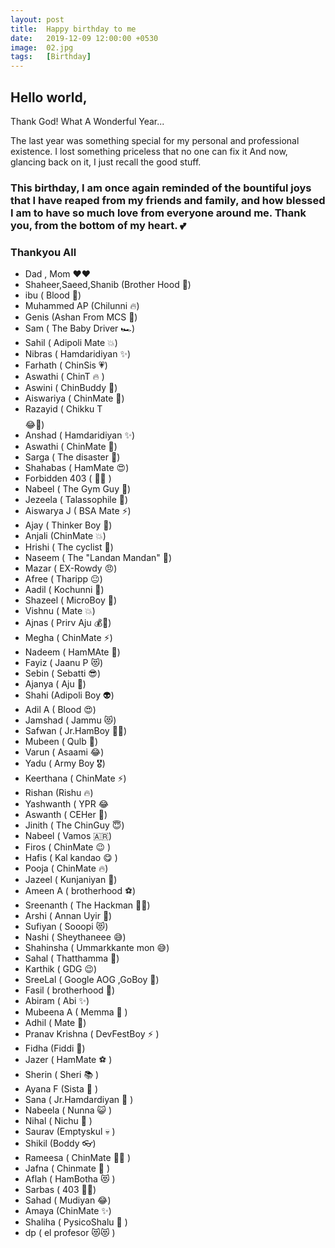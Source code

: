 ```yaml
---
layout: post
title:  Happy birthday to me
date:   2019-12-09 12:00:00 +0530
image:  02.jpg
tags:   [Birthday]
---
```

## Hello world,    
Thank God! What A Wonderful Year...

The last year was something special for my personal and professional existence.
I lost something priceless that no one can fix it  And now, glancing back on it, I just recall the good stuff.  
### This birthday, I am once again reminded of the bountiful joys that I have reaped from my friends and family, and how blessed I am to have so much love from everyone around me. Thank you, from the bottom of my heart. :two_hearts:  


### Thankyou All 

+ Dad , Mom ❤️♥️
+ Shaheer,Saeed,Shanib (Brother Hood 💪)
+ ibu ( Blood 💝)
+ Muhammed AP (Chilunni  🔥)
+ Genis (Ashan From MCS  🤩)
+ Sam ( The Baby Driver 🏎️)
+ Sahil ( Adipoli Mate  💥)
+ Nibras ( Hamdaridiyan  ✨)
+ Farhath ( ChinSis  💗)
+ Aswathi ( ChinT  🔥 )
+ Aswini ( ChinBuddy  🌟)
+ Aiswariya ( ChinMate 💫)
+ Razayid ( Chikku T$$$$   😂💩)
+ Anshad ( Hamdaridiyan  ✨)
+ Aswathi ( ChinMate  💫)
+ Sarga ( The disaster  🙈)
+ Shahabas ( HamMate 😍)
+ Forbidden 403 ( 👨‍💻 )
+ Nabeel ( The Gym Guy  💪)
+ Jezeela ( Talassophile  🌊)
+ Aiswarya J ( BSA Mate ⚡)
+ Ajay ( Thinker Boy  🌟)
+ Anjali (ChinMate  💥)
+ Hrishi ( The cyclist 🚴)
+ Naseem ( The "Landan Mandan"  🤡)
+ Mazar ( EX-Rowdy 😠)
+ Afree ( Tharipp  😐)
+ Aadil ( Kochunni  👮)
+ Shazeel ( MicroBoy  📸)
+ Vishnu ( Mate  💥)
+ Ajnas ( Prirv Aju  💰🤑)
+ Megha ( ChinMate  ⚡)
+ Nadeem ( HamMAte  🔆)
+ Fayiz ( Jaanu P  😻)
+ Sebin ( Sebatti  😎)
+ Ajanya ( Aju  🙌)
+ Shahi (Adipoli Boy  👽)
+ Adil A ( Blood  😍)
+ Jamshad ( Jammu  😻)
+ Safwan ( Jr.HamBoy  👦🎹)
+ Mubeen ( Qulb  🥰)
+ Varun ( Asaami  😂)
+ Yadu ( Army Boy  🎖️)
+ Keerthana ( ChinMate  ⚡)
+ Rishan (Rishu  🔥)
+ Yashwanth ( YPR  😂
+ Aswanth ( CEHer  👀)
+ Jinith ( The ChinGuy  😇)
+ Nabeel ( Vamos 🇦🇷)
+ Firos ( ChinMate 😉 )
+ Hafis ( Kal kandao 😋 )
+ Pooja ( ChinMate  🔥)
+ Jazeel ( Kunjaniyan  👦)
+ Ameen A ( brotherhood  ⚽)
+ Sreenanth ( The Hackman  👨‍💻)
+ Arshi ( Annan Uyir  🙌)
+ Sufiyan ( Sooopi  😻)
+ Nashi ( Sheythaneee 😅)
+ Shahinsha ( Ummarkkante mon  😅)
+ Sahal ( Thatthamma 🦜)
+ Karthik ( GDG  😉)
+ SreeLal ( Google AOG ,GoBoy 👻)
+ Fasil ( brotherhood  💪)
+ Abiram ( Abi  ✨)
+ Mubeena A ( Memma 🔆 )
+ Adhil ( Mate 🤟)
+ Pranav Krishna ( DevFestBoy ⚡ )
+ Fidha (Fiddi 👊)
+ Jazer ( HamMate ⚽ )
+ Sherin ( Sheri 📚 )
+ Ayana F (Sista 🙌 )
+ Sana ( Jr.Hamdardiyan 💫 )
+ Nabeela ( Nunna 😺 )
+ Nihal ( Nichu 🎥 )
+ Saurav (Emptyskul 💀 )
+ Shikil (Boddy 👓)
+ Rameesa ( ChinMate 👩‍👧 )
+ Jafna ( Chinmate 🧕 )
+ Aflah ( HamBotha 😻  )
+ Sarbas ( 403 👨‍💻)
+ Sahad ( Mudiyan 😂)
+ Amaya (ChinMate ✨)
+ Shaliha ( PysicoShalu 🤪 )
+ dp ( el profesor 😻😻 )


